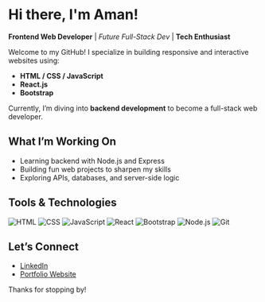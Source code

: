 # Hi there, I'm Aman! 

**Frontend Web Developer** | *Future Full-Stack Dev* | **Tech Enthusiast**

Welcome to my GitHub! I specialize in building responsive and interactive websites using:

- **HTML / CSS / JavaScript**
- **React.js**
- **Bootstrap**

Currently, I’m diving into **backend development** to become a full-stack web developer.

## What I’m Working On
- Learning backend with Node.js and Express
- Building fun web projects to sharpen my skills
- Exploring APIs, databases, and server-side logic

## Tools & Technologies
![HTML](https://img.shields.io/badge/-HTML5-orange?style=flat&logo=html5)
![CSS](https://img.shields.io/badge/-CSS3-blue?style=flat&logo=css3)
![JavaScript](https://img.shields.io/badge/-JavaScript-yellow?style=flat&logo=javascript)
![React](https://img.shields.io/badge/-React-61DAFB?style=flat&logo=react)
![Bootstrap](https://img.shields.io/badge/-Bootstrap-563d7c?style=flat&logo=bootstrap)
![Node.js](https://img.shields.io/badge/-Node.js-339933?style=flat&logo=node.js)
![Git](https://img.shields.io/badge/-Git-F05032?style=flat&logo=git)

## Let’s Connect
- [LinkedIn](https://www.linkedin.com/in/your-profile)  
- [Portfolio Website](https://yourportfolio.com)

Thanks for stopping by!
